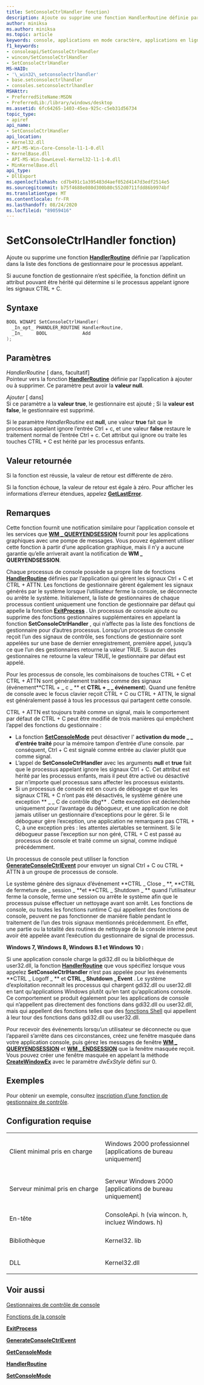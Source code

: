 ```yaml
---
title: SetConsoleCtrlHandler fonction)
description: Ajoute ou supprime une fonction HandlerRoutine définie par l’application dans la liste des fonctions de gestionnaire pour le processus appelant.
author: miniksa
ms.author: miniksa
ms.topic: article
keywords: console, applications en mode caractère, applications en ligne de commande, applications Terminal Server, API de console
f1_keywords:
- consoleapi/SetConsoleCtrlHandler
- wincon/SetConsoleCtrlHandler
- SetConsoleCtrlHandler
MS-HAID:
- '\_win32\_setconsolectrlhandler'
- base.setconsolectrlhandler
- consoles.setconsolectrlhandler
MSHAttr:
- PreferredSiteName:MSDN
- PreferredLib:/library/windows/desktop
ms.assetid: 6fc64265-1403-45ea-925c-c5eb31d56734
topic_type:
- apiref
api_name:
- SetConsoleCtrlHandler
api_location:
- Kernel32.dll
- API-MS-Win-Core-Console-l1-1-0.dll
- KernelBase.dll
- API-MS-Win-DownLevel-Kernel32-l1-1-0.dll
- MinKernelBase.dll
api_type:
- DllExport
ms.openlocfilehash: cd7b491c1a395483d4aef052d4147d3edf2514e5
ms.sourcegitcommit: b75f4688e080d300b80c552d0711fdd86b9974bf
ms.translationtype: MT
ms.contentlocale: fr-FR
ms.lasthandoff: 08/24/2020
ms.locfileid: "89059416"
---
```

# <a name="setconsolectrlhandler-function"></a>SetConsoleCtrlHandler fonction)


Ajoute ou supprime une fonction [**HandlerRoutine**](handlerroutine.md) définie par l’application dans la liste des fonctions de gestionnaire pour le processus appelant.

Si aucune fonction de gestionnaire n’est spécifiée, la fonction définit un attribut pouvant être hérité qui détermine si le processus appelant ignore les signaux CTRL + C.

<a name="syntax"></a>Syntaxe
------

```C
BOOL WINAPI SetConsoleCtrlHandler(
  _In_opt_ PHANDLER_ROUTINE HandlerRoutine,
  _In_     BOOL             Add
);
```

<a name="parameters"></a>Paramètres
----------

*HandlerRoutine* \[ dans, facultatif\]  
Pointeur vers la fonction [**HandlerRoutine**](handlerroutine.md) définie par l’application à ajouter ou à supprimer. Ce paramètre peut avoir la **valeur null**.

*Ajouter* \[ dans\]  
Si ce paramètre a la **valeur true**, le gestionnaire est ajouté ; Si la **valeur est false**, le gestionnaire est supprimé.

Si le paramètre *HandlerRoutine* est **null**, une valeur **true** fait que le processus appelant ignore l’entrée Ctrl + c, et une valeur **false** restaure le traitement normal de l’entrée Ctrl + c. Cet attribut qui ignore ou traite les touches CTRL + C est hérité par les processus enfants.

<a name="return-value"></a>Valeur retournée
------------

Si la fonction est réussie, la valeur de retour est différente de zéro.

Si la fonction échoue, la valeur de retour est égale à zéro. Pour afficher les informations d’erreur étendues, appelez [**GetLastError**](https://msdn.microsoft.com/library/windows/desktop/ms679360).

<a name="remarks"></a>Remarques
-------

Cette fonction fournit une notification similaire pour l’application console et les services que [**WM \_ QUERYENDSESSION**](https://msdn.microsoft.com/library/windows/desktop/aa376890) fournit pour les applications graphiques avec une pompe de messages. Vous pouvez également utiliser cette fonction à partir d’une application graphique, mais il n’y a aucune garantie qu’elle arriverait avant la notification de **WM \_ QUERYENDSESSION**.

Chaque processus de console possède sa propre liste de fonctions [**HandlerRoutine**](handlerroutine.md) définies par l’application qui gèrent les signaux Ctrl + C et CTRL + ATTN. Les fonctions de gestionnaire gèrent également les signaux générés par le système lorsque l’utilisateur ferme la console, se déconnecte ou arrête le système. Initialement, la liste de gestionnaires de chaque processus contient uniquement une fonction de gestionnaire par défaut qui appelle la fonction [**ExitProcess**](https://msdn.microsoft.com/library/windows/desktop/ms682658) . Un processus de console ajoute ou supprime des fonctions gestionnaires supplémentaires en appelant la fonction **SetConsoleCtrlHandler** , qui n’affecte pas la liste des fonctions de gestionnaire pour d’autres processus. Lorsqu’un processus de console reçoit l’un des signaux de contrôle, ses fonctions de gestionnaire sont appelées sur une base de dernier enregistrement, première appel, jusqu’à ce que l’un des gestionnaires retourne la valeur TRUE. Si aucun des gestionnaires ne retourne la valeur TRUE, le gestionnaire par défaut est appelé.

Pour les processus de console, les combinaisons de touches CTRL + C et CTRL + ATTN sont généralement traitées comme des signaux (événement**CTRL + \_ c \_ ** et **CTRL + \_ \_ événement**). Quand une fenêtre de console avec le focus clavier reçoit CTRL + C ou CTRL + ATTN, le signal est généralement passé à tous les processus qui partagent cette console.

CTRL + ATTN est toujours traité comme un signal, mais le comportement par défaut de CTRL + C peut être modifié de trois manières qui empêchent l’appel des fonctions du gestionnaire :

- La fonction [**SetConsoleMode**](setconsolemode.md) peut désactiver l' **activation du mode \_ \_ d’entrée traité** pour la mémoire tampon d’entrée d’une console. par conséquent, Ctrl + C est signalé comme entrée au clavier plutôt que comme signal.
- L’appel de **SetConsoleCtrlHandler** avec les arguments **null** et **true** fait que le processus appelant ignore les signaux Ctrl + C. Cet attribut est hérité par les processus enfants, mais il peut être activé ou désactivé par n’importe quel processus sans affecter les processus existants.
- Si un processus de console est en cours de débogage et que les signaux CTRL + C n’ont pas été désactivés, le système génère une exception ** \_ \_ C de contrôle dbg** . Cette exception est déclenchée uniquement pour l’avantage du débogueur, et une application ne doit jamais utiliser un gestionnaire d’exceptions pour le gérer. Si le débogueur gère l’exception, une application ne remarquera pas CTRL + C, à une exception près : les attentes alertables se terminent. Si le débogueur passe l’exception sur non géré, CTRL + C est passé au processus de console et traité comme un signal, comme indiqué précédemment.

Un processus de console peut utiliser la fonction [**GenerateConsoleCtrlEvent**](generateconsolectrlevent.md) pour envoyer un signal Ctrl + C ou CTRL + ATTN à un groupe de processus de console.

Le système génère des signaux d’événement **CTRL \_ Close \_ **, **CTRL de fermeture de \_ session \_ **et **CTRL \_ Shutdown \_ ** quand l’utilisateur ferme la console, ferme une session ou arrête le système afin que le processus puisse effectuer un nettoyage avant son arrêt. Les fonctions de console, ou toutes les fonctions runtime C qui appellent des fonctions de console, peuvent ne pas fonctionner de manière fiable pendant le traitement de l’un des trois signaux mentionnés précédemment. En effet, une partie ou la totalité des routines de nettoyage de la console interne peut avoir été appelée avant l’exécution du gestionnaire de signal de processus.

**Windows 7, Windows 8, Windows 8.1 et Windows 10 :**

Si une application console charge la gdi32.dll ou la bibliothèque de user32.dll, la fonction [**HandlerRoutine**](handlerroutine.md) que vous spécifiez lorsque vous appelez **SetConsoleCtrlHandler** n’est pas appelée pour les événements **CTRL \_ Logoff \_ ** et **CTRL \_ Shutdown \_ Event** . Le système d’exploitation reconnaît les processus qui chargent gdi32.dll ou user32.dll en tant qu’applications Windows plutôt qu’en tant qu’applications console. Ce comportement se produit également pour les applications de console qui n’appellent pas directement des fonctions dans gdi32.dll ou user32.dll, mais qui appellent des fonctions telles que des [fonctions Shell](https://msdn.microsoft.com/library/windows/desktop/bb776426) qui appellent à leur tour des fonctions dans gdi32.dll ou user32.dll.

Pour recevoir des événements lorsqu’un utilisateur se déconnecte ou que l’appareil s’arrête dans ces circonstances, créez une fenêtre masquée dans votre application console, puis gérez les messages de fenêtre [**WM \_ QUERYENDSESSION**](https://msdn.microsoft.com/library/windows/desktop/aa376890) et [**WM \_ ENDSESSION**](https://msdn.microsoft.com/library/windows/desktop/aa376889) que la fenêtre masquée reçoit. Vous pouvez créer une fenêtre masquée en appelant la méthode [**CreateWindowEx**](https://msdn.microsoft.com/library/windows/desktop/ms632680) avec le paramètre *dwExStyle* défini sur 0.

<a name="examples"></a>Exemples
--------

Pour obtenir un exemple, consultez [inscription d’une fonction de gestionnaire de contrôle](registering-a-control-handler-function.md).

<a name="requirements"></a>Configuration requise
------------

<table>
<colgroup>
<col width="50%" />
<col width="50%" />
</colgroup>
<tbody>
<tr class="odd">
<td><p>Client minimal pris en charge</p></td>
<td><p>Windows 2000 professionnel [applications de bureau uniquement]</p></td>
</tr>
<tr class="even">
<td><p>Serveur minimal pris en charge</p></td>
<td><p>Serveur Windows 2000 [applications de bureau uniquement]</p></td>
</tr>
<tr class="odd">
<td><p>En-tête</p></td>
<td>ConsoleApi. h (via wincon. h, incluez Windows. h)</td>
</tr>
<tr class="even">
<td><p>Bibliothèque</p></td>
<td>Kernel32. lib</td>
</tr>
<tr class="odd">
<td><p>DLL</p></td>
<td>Kernel32.dll</td>
</tr>
<tr class="even">
</tr>
<tr class="odd">
</tr>
<tr class="even">
</tr>
</tbody>
</table>

## <a name="span-idsee_alsospansee-also"></a><span id="see_also"></span>Voir aussi


[Gestionnaires de contrôle de console](console-control-handlers.md)

[Fonctions de la console](console-functions.md)

[**ExitProcess**](https://msdn.microsoft.com/library/windows/desktop/ms682658)

[**GenerateConsoleCtrlEvent**](generateconsolectrlevent.md)

[**GetConsoleMode**](getconsolemode.md)

[**HandlerRoutine**](handlerroutine.md)

[**SetConsoleMode**](setconsolemode.md)

 

 




